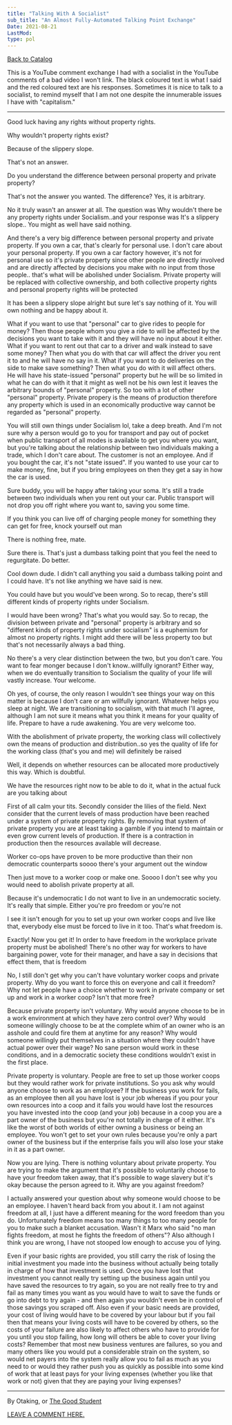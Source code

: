 ```yaml
---
title: "Talking With A Socialist"
sub_title: "An Almost Fully-Automated Talking Point Exchange"
Date: 2021-08-21
LastMod:
type: pol
---
```


[Back to Catalog](/)

This is a YouTube comment exchange I had with a socialist in the YouTube comments of a bad video I won't link. The black coloured text is what I said and the red coloured text are his responses. Sometimes it is nice to talk to a socialist, to remind myself that I am not one despite the innumerable issues I have with "capitalism."

---

Good luck having any rights without property rights.

Why wouldn't property rights exist?

Because of the slippery slope.

That's not an answer.

Do you understand the difference between personal property and private property?

That's not the answer you wanted.
The difference? Yes, it is arbitrary.

No it truly wasn't an answer at all.
The question was Why wouldn't there be any property rights under Socialism..and your response was It's a slippery slope..
You might as well have said nothing.

And there's a very big difference between personal property and private property. If you own a car, that's clearly for personal use. I don't care about your personal property. If you own a car factory however, it's not for personal use so it's private property since other people are directly involved and are directly affected by decisions you make with no input from those people.. that's what will be abolished under Socialism. Private property will be replaced with collective ownership, and both collective property rights and personal property rights will be protected

It has been a slippery slope alright but sure let's say nothing of it. You will own nothing and be happy about it.

What if you want to use that "personal" car to give rides to people for money? Then those people whom you give a ride to will be affected by the decisions you want to take with it and they will have no input about it either. What if you want to rent out that car to a driver and walk instead to save some money? Then what you do with that car will affect the driver you rent it to and he will have no say in it. What if you want to do deliveries on the side to make save something? Then what you do with it will affect others. He will have his state-issued "personal" property but he will be so limited in what he can do with it that it might as well not be his own lest it leaves the arbitrary bounds of "personal" property. So too with a lot of other "personal" property. Private propery is the means of production therefore any property which is used in an economically productive way cannot be regarded as "personal" property.

You will still own things under Socialism lol, take a deep breath.
And I'm not sure why a person would go to you for transport and pay out of pocket when public transport of all modes is available to get you where you want, but you're talking about the relationship between two individuals making a trade, which I don't care about.
The customer is not an employee. And if you bought the car, it's not "state issued". If you wanted to use your car to make money, fine, but if you bring employees on then they get a say in how the car is used.

Sure buddy, you will be happy after taking your soma.
It's still a trade between two individuals when you rent out your car. Public transport will not drop you off right where you want to, saving you some time.

If you think you can live off of charging people money for something they can get for free, knock yourself out man

There is nothing free, mate.

Sure there is. That's just a dumbass talking point that you feel the need to regurgitate. Do better.

Cool down dude. I didn't call anything you said a dumbass talking point and I could have. It's not like anything we have said is new.

You could have but you would've been wrong.
So to recap, there's still different kinds of property rights under Socialism.

I would have been wrong? That's what you would say.
So to recap, the division between private and "personal" property is arbitrary and so "different kinds of property rights under socialism" is a euphemism for almost no property rights. I might add there will be less property too but that's not necessarily always a bad thing.

No there's a very clear distinction between the two, but you don't care. You want to fear monger because I don't know..willfully ignorant? Either way, when we do eventually transition to Socialism the quality of your life will vastly increase. Your welcome.

Oh yes, of course, the only reason I wouldn't see things your way on this matter is because I don't care or am willfully ignorant. Whatever helps you sleep at night. We are transitioning to socialism, with that much I'll agree, although I am not sure it means what you think it means for your quality of life. Prepare to have a rude awakening. You are very welcome too.

With the abolishment of private property, the working class will collectively own the means of production and distribution..so yes the quality of life for the working class (that's you and me) will definitely be raised

Well, it depends on whether resources can be allocated more productively this way. Which is doubtful.

We have the resources right now to be able to do it, what in the actual fuck are you talking about

First of all calm your tits. Secondly consider the lilies of the field. Next consider that the current levels of mass production have been reached under a system of private property rights. By removing that system of private property you are at least taking a gamble if you intend to maintain or even grow current levels of production. If there is a contraction in production then the resources available will decrease.

Worker co-ops have proven to be more productive than their non democratic counterparts soooo there's your argument out the window

Then just move to a worker coop or make one. Soooo I don't see why you would need to abolish private property at all.

Because it's undemocratic
I do not want to live in an undemocratic society. It's really that simple. Either you're pro freedom or you're not

I see it isn't enough for you to set up your own worker coops and live like that, everybody else must be forced to live in it too. That's what freedom is.

Exactly! Now you get it! In order to have freedom in the workplace private property must be abolished! There's no other way for workers to have bargaining power, vote for their manager, and have a say in decisions that effect them, that is freedom

No, I still don't get why you can't have voluntary worker coops and private property. Why do you want to force this on everyone and call it freedom? Why not let people have a choice whether to work in private company or set up and work in a worker coop? Isn't that more free?

Because private property isn't voluntary.
Why would anyone choose to be in a work environment at which they have zero control over? Why would someone willingly choose to be at the complete whim of an owner who is an asshole and could fire them at anytime for any reason? Why would someone willingly put themselves in a situation where they couldn't have actual power over their wage?
No sane person would work in these conditions, and in a democratic society these conditions wouldn't exist in the first place.

Private property is voluntary. People are free to set up those worker coops but they would rather work for private institutions. So you ask why would anyone choose to work as an employee? If the business you work for fails, as an employee then all you have lost is your job whereas if you pour your own resources into a coop and it fails you would have lost the resources you have invested into the coop (and your job) because in a coop you are a part owner of the business but you're not totally in charge of it either. It's like the worst of both worlds of either owning a business or being an employee. You won't get to set your own rules because you're only a part owner of the business but if the enterprise fails you will also lose your stake in it as a part owner.

Now you are lying. There is nothing voluntary about private property. You are trying to make the argument that it's possible to voluntarily choose to have your freedom taken away, that it's possible to wage slavery but it's okay because the person agreed to it.
Why are you against freedom?

I actually answered your question about why someone would choose to be an employee. I haven't heard back from you about it. I am not against freedom at all, I just have a different meaning for the word freedom than you do. Unfortunately freedom means too many things to too many people for you to make such a blanket accusation. Wasn't it Marx who said "no man fights freedom, at most he fights the freedom of others"? Also although I think you are wrong, I have not stooped low enough to accuse you of lying.

Even if your basic rights are provided, you still carry the risk of losing the initial investment you made into the business without actually being totally in charge of how that investment is used. Once you have lost that investment you cannot really try setting up the business again until you have saved the resources to try again, so you are not really free to try and fail as many times you want as you would have to wait to save the funds or go into debt to try again - and then again you wouldn't even be in control of those savings you scraped off. Also even if your basic needs are provided, your cost of living would have to be covered by your labour but if you fail then that means your living costs will have to be covered by others, so the costs of your failure are also likely to affect others who have to provide for you until you stop failing, how long will others be able to cover your living costs? Remember that most new business ventures are failures, so you and many others like you would put a considerable strain on the system, so would net payers into the system really allow you to fail as much as you need to or would they rather push you as quickly as possible into some kind of work that at least pays for your living expenses (whether you like that work or not) given that they are paying your living expenses?

---

By Otaking, or [The Good Student](https://www.youtube.com/channel/UCA4gWcOoz_FXrtTEemTOtfw?view_as=subscriber/videos)

[LEAVE A COMMENT HERE.](http://otaking.bbs.fc2.com/)
